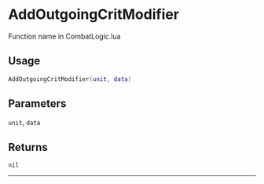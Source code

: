 # AddOutgoingCritModifier
Function name in CombatLogic.lua
## Usage
```lua
AddOutgoingCritModifier(unit, data)
```
## Parameters
`unit`, `data`
## Returns
`nil`

---
